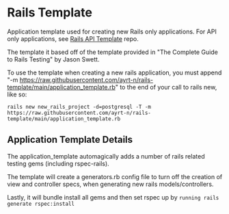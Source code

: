 # Rails Template

Application template used for creating new Rails only applications. For API only applications, see [Rails API Template](https://github.com/ayrt-n/rails-api-template) repo.

The template it based off of the template provided in "The Complete Guide to Rails Testing" by Jason Swett.

To use the template when creating a new rails application, you must append "-m https://raw.githubusercontent.com/ayrt-n/rails-template/main/application_template.rb" to the end of your call to rails new, like so:

```
rails new new_rails_project -d=postgresql -T -m https://raw.githubusercontent.com/ayrt-n/rails-template/main/application_template.rb
```

## Application Template Details

The application_template automagically adds a number of rails related testing gems (including rspec-rails).

The template will create a generators.rb config file to turn off the creation of view and controller specs, when generating new rails models/controllers.

Lastly, it will bundle install all gems and then set rspec up by ```running rails generate rspec:install```